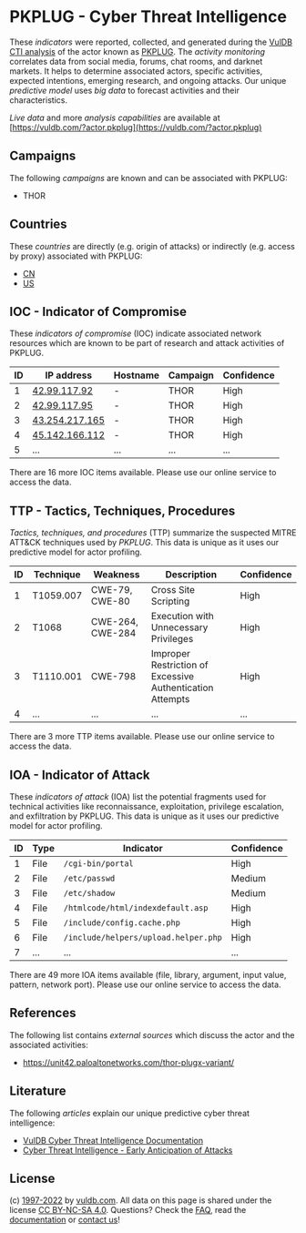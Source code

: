 # PKPLUG - Cyber Threat Intelligence

These _indicators_ were reported, collected, and generated during the [VulDB CTI analysis](https://vuldb.com/?kb.cti) of the actor known as [PKPLUG](https://vuldb.com/?actor.pkplug). The _activity monitoring_ correlates data from social media, forums, chat rooms, and darknet markets. It helps to determine associated actors, specific activities, expected intentions, emerging research, and ongoing attacks. Our unique _predictive model_ uses _big data_ to forecast activities and their characteristics.

_Live data_ and more _analysis capabilities_ are available at [https://vuldb.com/?actor.pkplug](https://vuldb.com/?actor.pkplug)

## Campaigns

The following _campaigns_ are known and can be associated with PKPLUG:

* THOR

## Countries

These _countries_ are directly (e.g. origin of attacks) or indirectly (e.g. access by proxy) associated with PKPLUG:

* [CN](https://vuldb.com/?country.cn)
* [US](https://vuldb.com/?country.us)

## IOC - Indicator of Compromise

These _indicators of compromise_ (IOC) indicate associated network resources which are known to be part of research and attack activities of PKPLUG.

ID | IP address | Hostname | Campaign | Confidence
-- | ---------- | -------- | -------- | ----------
1 | [42.99.117.92](https://vuldb.com/?ip.42.99.117.92) | - | THOR | High
2 | [42.99.117.95](https://vuldb.com/?ip.42.99.117.95) | - | THOR | High
3 | [43.254.217.165](https://vuldb.com/?ip.43.254.217.165) | - | THOR | High
4 | [45.142.166.112](https://vuldb.com/?ip.45.142.166.112) | - | THOR | High
5 | ... | ... | ... | ...

There are 16 more IOC items available. Please use our online service to access the data.

## TTP - Tactics, Techniques, Procedures

_Tactics, techniques, and procedures_ (TTP) summarize the suspected MITRE ATT&CK techniques used by _PKPLUG_. This data is unique as it uses our predictive model for actor profiling.

ID | Technique | Weakness | Description | Confidence
-- | --------- | -------- | ----------- | ----------
1 | T1059.007 | CWE-79, CWE-80 | Cross Site Scripting | High
2 | T1068 | CWE-264, CWE-284 | Execution with Unnecessary Privileges | High
3 | T1110.001 | CWE-798 | Improper Restriction of Excessive Authentication Attempts | High
4 | ... | ... | ... | ...

There are 3 more TTP items available. Please use our online service to access the data.

## IOA - Indicator of Attack

These _indicators of attack_ (IOA) list the potential fragments used for technical activities like reconnaissance, exploitation, privilege escalation, and exfiltration by PKPLUG. This data is unique as it uses our predictive model for actor profiling.

ID | Type | Indicator | Confidence
-- | ---- | --------- | ----------
1 | File | `/cgi-bin/portal` | High
2 | File | `/etc/passwd` | Medium
3 | File | `/etc/shadow` | Medium
4 | File | `/htmlcode/html/indexdefault.asp` | High
5 | File | `/include/config.cache.php` | High
6 | File | `/include/helpers/upload.helper.php` | High
7 | ... | ... | ...

There are 49 more IOA items available (file, library, argument, input value, pattern, network port). Please use our online service to access the data.

## References

The following list contains _external sources_ which discuss the actor and the associated activities:

* https://unit42.paloaltonetworks.com/thor-plugx-variant/

## Literature

The following _articles_ explain our unique predictive cyber threat intelligence:

* [VulDB Cyber Threat Intelligence Documentation](https://vuldb.com/?kb.cti)
* [Cyber Threat Intelligence - Early Anticipation of Attacks](https://www.scip.ch/en/?labs.20201022)

## License

(c) [1997-2022](https://vuldb.com/?kb.changelog) by [vuldb.com](https://vuldb.com/?kb.about). All data on this page is shared under the license [CC BY-NC-SA 4.0](https://creativecommons.org/licenses/by-nc-sa/4.0/). Questions? Check the [FAQ](https://vuldb.com/?kb.faq), read the [documentation](https://vuldb.com/?kb) or [contact us](https://vuldb.com/?contact)!
